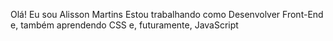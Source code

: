 Olá! Eu sou Alisson Martins
Estou trabalhando como Desenvolver Front-End e, também 
aprendendo CSS e, futuramente, JavaScript


